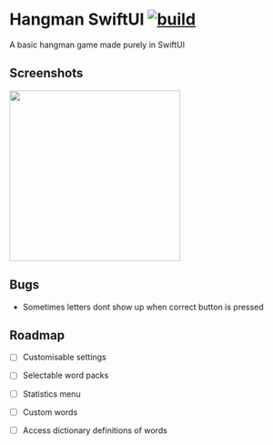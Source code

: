 
# Hangman SwiftUI  [![build](https://github.com/AlessianAU/Hangman-SwiftUI/actions/workflows/ios.yml/badge.svg?branch=main)](https://github.com/AlessianAU/Hangman-SwiftUI/actions/workflows/ios.yml)
A basic hangman game made purely in SwiftUI

## Screenshots

<img src="https://i.imgur.com/iaxXxMv.png" width="300"/>

## Bugs
- Sometimes letters dont show up when correct button is pressed

## Roadmap

- [ ] Customisable settings

- [ ] Selectable word packs

- [ ] Statistics menu

- [ ] Custom words

- [ ] Access dictionary definitions of words
